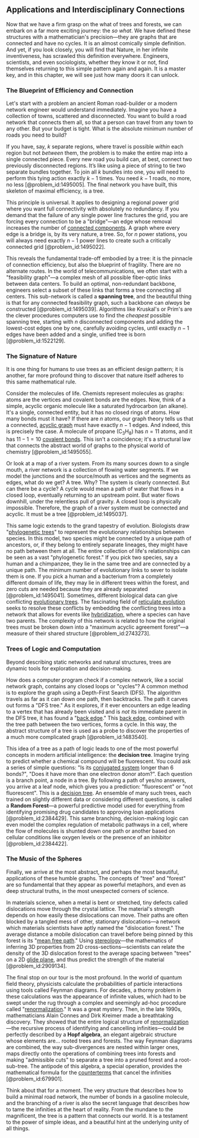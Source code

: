 ## Applications and Interdisciplinary Connections

Now that we have a firm grasp on the what of trees and forests, we can embark on a far more exciting journey: the *so what*. We have defined these structures with a mathematician's precision—they are graphs that are connected and have no cycles. It is an almost comically simple definition. And yet, if you look closely, you will find that Nature, in her infinite inventiveness, has scrawled this definition everywhere. Engineers, scientists, and even sociologists, whether they know it or not, find themselves returning to this simple pattern again and again. It is a master key, and in this chapter, we will see just how many doors it can unlock.

### The Blueprint of Efficiency and Connection

Let's start with a problem an ancient Roman road-builder or a modern network engineer would understand immediately. Imagine you have a collection of towns, scattered and disconnected. You want to build a road network that connects them all, so that a person can travel from any town to any other. But your budget is tight. What is the absolute minimum number of roads you need to build?

If you have, say, $k$ separate regions, where travel is possible *within* each region but not *between* them, the problem is to make the entire map into a single connected piece. Every new road you build can, at best, connect two previously disconnected regions. It’s like using a piece of string to tie two separate bundles together. To join all $k$ bundles into one, you will need to perform this tying action exactly $k-1$ times. You need $k-1$ roads, no more, no less [@problem_id:1495005]. The final network you have built, this skeleton of maximal efficiency, is a tree.

This principle is universal. It applies to designing a regional power grid where you want full connectivity with absolutely no redundancy. If you demand that the failure of any single power line fractures the grid, you are forcing every connection to be a "bridge"—an edge whose removal increases the number of [connected components](@article_id:141387). A graph where every edge is a bridge is, by its very nature, a tree. So, for $n$ power stations, you will always need exactly $n-1$ power lines to create such a critically connected grid [@problem_id:1495022].

This reveals the fundamental trade-off embodied by a tree: it is the pinnacle of connection efficiency, but also the blueprint of fragility. There are no alternate routes. In the world of telecommunications, we often start with a "feasibility graph"—a complex mesh of all possible fiber-optic links between data centers. To build an optimal, non-redundant backbone, engineers select a subset of these links that forms a tree connecting all centers. This sub-network is called a **spanning tree**, and the beautiful thing is that for any connected feasibility graph, such a backbone can *always* be constructed [@problem_id:1495039]. Algorithms like Kruskal's or Prim's are the clever procedures computers use to find the *cheapest* possible spanning tree, starting with $n$ disconnected components and adding the lowest-cost edges one by one, carefully avoiding cycles, until exactly $n-1$ edges have been added and a single, unified tree is born [@problem_id:1522129].

### The Signature of Nature

It is one thing for humans to use trees as an efficient design pattern; it is another, far more profound thing to discover that nature itself adheres to this same mathematical rule.

Consider the molecules of life. Chemists represent molecules as graphs: atoms are the vertices and covalent bonds are the edges. Now, think of a simple, acyclic organic molecule like a saturated hydrocarbon (an alkane). It's a single, connected entity, but it has no closed rings of atoms. How many bonds must it have? If there are $n$ atoms, our graph theory tells us that a connected, [acyclic graph](@article_id:272001) must have exactly $n-1$ edges. And indeed, this is precisely the case. A molecule of propane ($\text{C}_3\text{H}_8$) has $n=11$ atoms, and it has $11-1=10$ [covalent bonds](@article_id:136560). This isn't a coincidence; it's a structural law that connects the abstract world of graphs to the physical world of chemistry [@problem_id:1495055].

Or look at a map of a river system. From its many sources down to a single mouth, a river network is a collection of flowing water segments. If we model the junctions and the source/mouth as vertices and the segments as edges, what do we get? A tree. Why? The system is clearly connected. But can there be a cycle? A cycle would mean a path of water that flows in a closed loop, eventually returning to an upstream point. But water flows downhill, under the relentless pull of gravity. A closed loop is physically impossible. Therefore, the graph of a river system must be connected and acyclic. It must be a tree [@problem_id:1495037].

This same logic extends to the grand tapestry of evolution. Biologists draw "[phylogenetic trees](@article_id:140012)" to represent the evolutionary relationships between species. In this model, two species might be connected by a unique path of ancestors, or, if they belong to entirely separate lineages, they might have no path between them at all. The entire collection of life's relationships can be seen as a vast "phylogenetic forest." If you pick two species, say a human and a chimpanzee, they lie in the same tree and are connected by a unique path. The minimum number of evolutionary links to sever to isolate them is one. If you pick a human and a bacterium from a completely different domain of life, they may lie in different trees within the forest, and zero cuts are needed because they are already separated [@problem_id:1495041]. Sometimes, different biological data can give conflicting [evolutionary trees](@article_id:176176). The fascinating field of [reticulate evolution](@article_id:165909) seeks to resolve these conflicts by embedding the conflicting trees into a network that allows for events like [hybridization](@article_id:144586), where a species can have two parents. The complexity of this network is related to how the original trees must be broken down into a "maximum acyclic agreement forest"—a measure of their shared structure [@problem_id:2743273].

### Trees of Logic and Computation

Beyond describing static networks and natural structures, trees are dynamic tools for exploration and decision-making.

How does a computer program check if a complex network, like a social network graph, contains any closed loops or "cycles"? A common method is to explore the graph using a Depth-First Search (DFS). The algorithm travels as far as it can down one path, then backtracks. The path it carves out forms a "DFS tree." As it explores, if it ever encounters an edge leading to a vertex that has already been visited and is *not* its immediate parent in the DFS tree, it has found a "[back edge](@article_id:260095)." This [back edge](@article_id:260095), combined with the tree path between the two vertices, forms a cycle. In this way, the abstract structure of a tree is used as a probe to discover the properties of a much more complicated graph [@problem_id:1483540].

This idea of a tree as a path of logic leads to one of the most powerful concepts in modern artificial intelligence: the **decision tree**. Imagine trying to predict whether a chemical compound will be fluorescent. You could ask a series of simple questions: "Is its [conjugated system](@article_id:276173) longer than 6 bonds?", "Does it have more than one electron donor atom?". Each question is a branch point, a node in a tree. By following a path of yes/no answers, you arrive at a leaf node, which gives you a prediction: "fluorescent" or "not fluorescent". This is a [decision tree](@article_id:265436). An ensemble of many such trees, each trained on slightly different data or considering different questions, is called a **Random Forest**—a powerful predictive model used for everything from identifying promising drug candidates to approving loan applications [@problem_id:2384429]. This same branching, decision-making logic can even model the complex regulation of metabolic pathways in a cell, where the flow of molecules is shunted down one path or another based on cellular conditions like oxygen levels or the presence of an inhibitor [@problem_id:2384422].

### The Music of the Spheres

Finally, we arrive at the most abstract, and perhaps the most beautiful, applications of these humble graphs. The concepts of "tree" and "forest" are so fundamental that they appear as powerful metaphors, and even as deep structural truths, in the most unexpected corners of science.

In materials science, when a metal is bent or stretched, tiny defects called dislocations move through the crystal lattice. The material's strength depends on how easily these dislocations can move. Their paths are often blocked by a tangled mess of other, stationary dislocations—a network which materials scientists have aptly named the "dislocation forest." The average distance a mobile dislocation can travel before being pinned by this forest is its "[mean free path](@article_id:139069)." Using [stereology](@article_id:201437)—the mathematics of inferring 3D properties from 2D cross-sections—scientists can relate the density of the 3D dislocation forest to the average spacing between "trees" on a 2D [glide plane](@article_id:268918), and thus predict the strength of the material [@problem_id:2909134].

The final stop on our tour is the most profound. In the world of quantum field theory, physicists calculate the probabilities of particle interactions using tools called Feynman diagrams. For decades, a thorny problem in these calculations was the appearance of infinite values, which had to be swept under the rug through a complex and seemingly ad-hoc procedure called "[renormalization](@article_id:143007)." It was a great mystery. Then, in the late 1990s, mathematicians Alain Connes and Dirk Kreimer made a breathtaking discovery. They showed that the entire logical structure of [renormalization](@article_id:143007)—the recursive process of identifying and cancelling infinities—could be perfectly described by a **Hopf algebra**, an elegant algebraic structure whose elements are... rooted trees and forests. The way Feynman diagrams are combined, the way sub-divergences are nested within larger ones, maps directly onto the operations of combining trees into forests and making "admissible cuts" to separate a tree into a pruned forest and a root-sub-tree. The antipode of this algebra, a special operation, provides the mathematical formula for the [counterterms](@article_id:155080) that cancel the infinities [@problem_id:679901].

Think about that for a moment. The very structure that describes how to build a minimal road network, the number of bonds in a gasoline molecule, and the branching of a river is also the secret language that describes how to tame the infinities at the heart of reality. From the mundane to the magnificent, the tree is a pattern that connects our world. It is a testament to the power of simple ideas, and a beautiful hint at the underlying unity of all things.